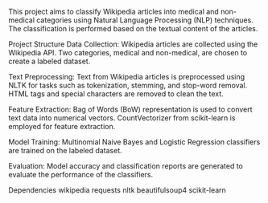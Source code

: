 This project aims to classify Wikipedia articles into medical and non-medical categories using Natural Language Processing (NLP) techniques. The classification is performed based on the textual content of the articles.

Project Structure
Data Collection:
Wikipedia articles are collected using the Wikipedia API.
Two categories, medical and non-medical, are chosen to create a labeled dataset.

Text Preprocessing:
Text from Wikipedia articles is preprocessed using NLTK for tasks such as tokenization, stemming, and stop-word removal.
HTML tags and special characters are removed to clean the text.

Feature Extraction:
Bag of Words (BoW) representation is used to convert text data into numerical vectors.
CountVectorizer from scikit-learn is employed for feature extraction.

Model Training:
Multinomial Naive Bayes and Logistic Regression classifiers are trained on the labeled dataset.

Evaluation:
Model accuracy and classification reports are generated to evaluate the performance of the classifiers.

Dependencies
wikipedia
requests
nltk
beautifulsoup4
scikit-learn

